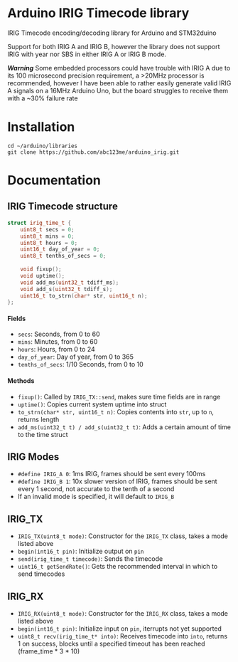# Arduino IRIG Timecode library
IRIG Timecode encoding/decoding library for Arduino and STM32duino

Support for both IRIG A and IRIG B, however the library does not support IRIG with year nor SBS in either IRIG A or IRIG B mode. 

***Warning*** Some embedded processors could have trouble with IRIG A due to its 100 microsecond precision requirement, a >20MHz processor is recommended, however I have been able to rather easily generate valid IRIG A signals on a 16MHz Arduino Uno, but the board struggles to receive them with a ~30% failure rate

# Installation
```shell
cd ~/arduino/libraries
git clone https://github.com/abc123me/arduino_irig.git
```

# Documentation
## IRIG Timecode structure
```cpp
struct irig_time_t {
	uint8_t secs = 0;
	uint8_t mins = 0;
	uint8_t hours = 0;
	uint16_t day_of_year = 0;
	uint8_t tenths_of_secs = 0;
	
	void fixup();
	void uptime();
	void add_ms(uint32_t tdiff_ms);
	void add_s(uint32_t tdiff_s);
	uint16_t to_strn(char* str, uint16_t n);
};
```
#### Fields
- `secs`: Seconds, from 0 to 60
- `mins`: Minutes, from 0 to 60
- `hours`: Hours, from 0 to 24
- `day_of_year`: Day of year, from 0 to 365
- `tenths_of_secs`: 1/10 Seconds, from 0 to 10
#### Methods
- `fixup()`: Called by `IRIG_TX::send`, makes sure time fields are in range
- `uptime()`: Copies current system uptime into struct
- `to_strn(char* str, uint16_t n)`: Copies contents into `str`, up to `n`, returns length
- `add_ms(uint32_t t) / add_s(uint32_t t)`: Adds a certain amount of time to the time struct

## IRIG Modes
- `#define IRIG_A 0`: 1ms IRIG, frames should be sent every 100ms
- `#define IRIG_B 1`: 10x slower version of IRIG, frames should be sent every 1 second, not accurate to the tenth of a second
- If an invalid mode is specified, it will default to `IRIG_B`

## IRIG_TX
- `IRIG_TX(uint8_t mode)`: Constructor for the `IRIG_TX` class, takes a mode listed above
- `begin(int16_t pin)`: Initialize output on `pin`
- `send(irig_time_t timecode)`: Sends the timecode
- `uint16_t getSendRate()`: Gets the recommended interval in which to send timecodes

## IRIG_RX
- `IRIG_RX(uint8_t mode)`: Constructor for the `IRIG_RX` class, takes a mode listed above
- `begin(int16_t pin)`: Initialize input on `pin`, iterrupts not yet supported
- `uint8_t recv(irig_time_t* into)`: Receives timecode into `into`, returns 1 on success, blocks until a specified timeout has been reached (frame_time * 3 * 10)
